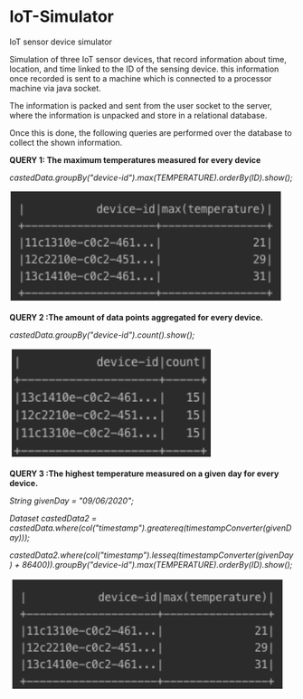 # IoT-Simulator
IoT sensor device simulator

Simulation of three IoT sensor devices, that record information about time, location, and time linked to the ID of the sensing device. this information once recorded is sent to a machine which is connected to a processor machine via java socket. 

The information is packed and sent from the user socket to the server, where the information is unpacked and store in a relational database. 

Once this is done, the following queries are performed over the database to collect the shown information.

**QUERY 1: The maximum temperatures measured for every device**

*castedData.groupBy("device-id").max(TEMPERATURE).orderBy(ID).show();*

![](images/q1.png)

**QUERY 2 :The amount of data points aggregated for every device.**

*castedData.groupBy("device-id").count().show();*

![](images/q2.png)


**QUERY 3 :The highest temperature measured on a given day for every device.**

*String givenDay = "09/06/2020";*
 
 *Dataset<Row> castedData2 = castedData.where(col("timestamp").$greater$eq(timestampConverter(givenDay)));*
  
  *castedData2.where(col("timestamp").$less$eq(timestampConverter(givenDay) + 86400)).groupBy("device-id").max(TEMPERATURE).orderBy(ID).show();*

![](images/q3.png)
